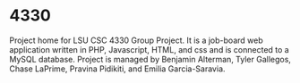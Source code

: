 # 4330

Project home for LSU CSC 4330 Group Project.
It is a job-board web application written in PHP, Javascript, HTML, and css and is connected to a MySQL database.
Project is managed by Benjamin Alterman, Tyler Gallegos, Chase LaPrime, Pravina Pidikiti, and Emilia Garcia-Saravia.
